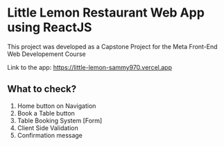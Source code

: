 # Little Lemon Restaurant Web App using ReactJS

This project was developed as a Capstone Project for the Meta Front-End Web Developement Course

Link to the app:
https://little-lemon-sammy970.vercel.app

## What to check?

1. Home button on Navigation
2. Book a Table button
3. Table Booking System [Form]
4. Client Side Validation
5. Confirmation message
